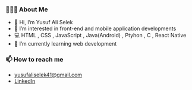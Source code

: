 ### 👨🏻‍💻 About Me
- 👋 Hi, I’m Yusuf Ali Selek
- 👀 I’m interested in front-end and mobile application developments
- 💻 HTML , CSS , JavaScript , Java(Android) , Ptyhon , C , React Native
- 🌱 I’m currently learning web development

### 📫 How to reach me 
- yusufaliselek41@gmail.com  
- [LinkedIn](https://www.linkedin.com/in/yusufaliselek/)

